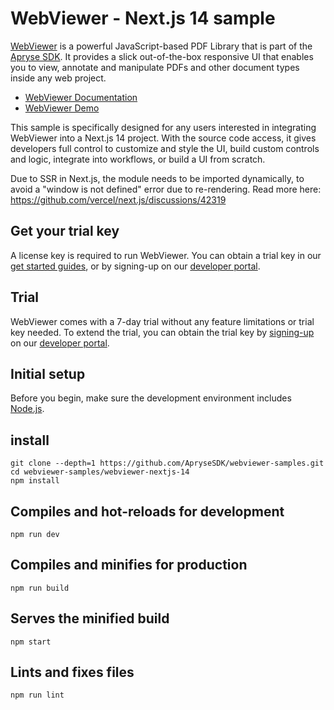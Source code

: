 # WebViewer - Next.js 14 sample

[WebViewer](https://docs.apryse.com/web/guides/get-started) is a powerful JavaScript-based PDF Library that is part of the [Apryse SDK](https://apryse.com/). It provides a slick out-of-the-box responsive UI that enables you to view, annotate and manipulate PDFs and other document types inside any web project.

- [WebViewer Documentation](https://docs.apryse.com/web/guides/get-started)
- [WebViewer Demo](https://showcase.apryse.com/)

This sample is specifically designed for any users interested in integrating WebViewer into a Next.js 14 project. With the source code access, it gives developers full control to customize and style the UI, build custom controls and logic, integrate into workflows, or build a UI from scratch.

Due to SSR in Next.js, the module needs to be imported dynamically, to avoid a "window is not defined" error due to re-rendering.
Read more here: https://github.com/vercel/next.js/discussions/42319

## Get your trial key

A license key is required to run WebViewer. You can obtain a trial key in our [get started guides](https://docs.apryse.com/web/guides/get-started), or by signing-up on our [developer portal](https://dev.apryse.com/).

## Trial

WebViewer comes with a 7-day trial without any feature limitations or trial key needed. To extend the trial, you can obtain the trial key by [signing-up](https://dev.apryse.com/) on our [developer portal](https://dev.apryse.com/).

## Initial setup

Before you begin, make sure the development environment includes [Node.js](https://nodejs.org/en/).

## install

```
git clone --depth=1 https://github.com/ApryseSDK/webviewer-samples.git
cd webviewer-samples/webviewer-nextjs-14
npm install
```

## Compiles and hot-reloads for development
```
npm run dev
```

## Compiles and minifies for production
```
npm run build
```

## Serves the minified build
```
npm start
```

## Lints and fixes files
```
npm run lint
```